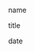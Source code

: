<link href="../whirlwind.css" rel="stylesheet">

<whirlheader>
    <p>name</p>
    <p>title</p>
    <p>date</p>
</whirlheader>

<!-- start typing here :) -->